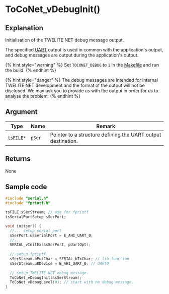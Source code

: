 # ToCoNet_vDebugInit()

## Explanation

Initialisation of the TWELITE NET debug message output.

The specified [UART](../../hw-api-ref/perifuraru/uart/) output is used in common with the application's output, and debug messages are output during the application's output.

{% hint style="warning" %}
Set `TOCONET_DEBUG` to `1` in the [Makefile](../../twelite-sdk-howto/birudonitsuite/makefile-nitsuite.md) and run the build.
{% endhint %}

{% hint style="danger" %}
The debug messages are intended for internal TWELITE NET development and the format of the output will not be disclosed. We may ask you to provide us with the output in order for us to analyse the problem.
{% endhint %}

## Argument

| Type                                                                              | Name   | Remark                                                       |
| --------------------------------------------------------------------------------- | ------ | ------------------------------------------------------------ |
| [`tsFILE`](../../hw-api-ref/perifuraru/uart/fprintf-raiburari/tsfile.md)`*` | `pSer` | Pointer to a structure defining the UART output destination. |

## Returns

None

## Sample code

```c
#include "serial.h"
#include "fprintf.h"

tsFILE sSerStream; // use for fprintf
tsSerialPortSetup sSerPort;

void initser() {
  //... setup serial port
  sSerPort.u8SerialPort = E_AHI_UART_0;
  //...
  SERIAL_vInitEx(&sSerPort, pUartOpt);
  
  // setup fprintf
  sSerStream.bPutChar = SERIAL_bTxChar; // lib function
  sSerStream.u8Device = E_AHI_UART_0; // UART0
  
  // setup TWELITE NET debug message.
  ToCoNet_vDebugInit(&sSerStream);
  ToCoNet_vDebugLevel(0); // start with no debug message.
}
```

